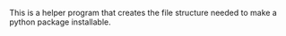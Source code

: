 This is a helper program that creates the file structure needed to make a
python package installable.